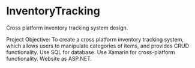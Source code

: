 # InventoryTracking
Cross platform inventory tracking system design.

Project Objective: To create a cross platform inventory tracking system, which allows users to manipulate categories of items, and provides CRUD functionality.
Use SQL for database.
Use Xamarin for cross-platform functionality.
Website as ASP.NET.